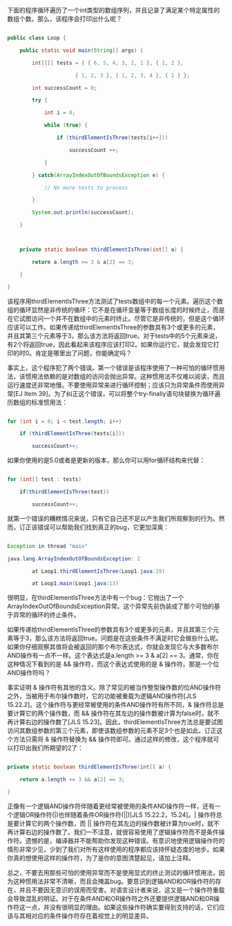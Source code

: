 下面的程序循环遍历了一个int类型的数组序列，并且记录了满足某个特定属性的数组个数。那么，该程序会打印出什么呢？ 
```java  
public class Loop {
    public static void main(String[] args) {
        int[][] tests = { { 6, 5, 4, 3, 2, 1 }, { 1, 2 },
                      { 1, 2, 3 }, { 1, 2, 3, 4 }, { 1 } };
        int successCount = 0;
        try {
            int i = 0;
            while (true) {
                if (thirdElementIsThree(tests[i++]))
                    successCount ++;
            }
        } catch(ArrayIndexOutOfBoundsException e) {
            // No more tests to process
        }
        System.out.println(successCount);
    }    

    private static boolean thirdElementIsThree(int[] a) {
        return a.length >= 3 & a[2] == 3;
    }
}
```
该程序用thirdElementIsThree方法测试了tests数组中的每一个元素。遍历这个数组的循环显然是非传统的循环：它不是在循环变量等于数组长度的时候终止，而是在它试图访问一个并不在数组中的元素时终止。尽管它是非传统的，但是这个循环应该可以工作。如果传递给thirdElementIsThree的参数具有3个或更多的元素，并且其第三个元素等于3，那么该方法将返回true。对于tests中的5个元素来说，有2个将返回true，因此看起来该程序应该打印2。如果你运行它，就会发现它打印的时0。肯定是哪里出了问题，你能确定吗？ 
事实上，这个程序犯了两个错误。第一个错误是该程序使用了一种可怕的循环惯用法，该惯用法依赖的是对数组的访问会抛出异常。这种惯用法不仅难以阅读，而且运行速度还非常地慢。不要使用异常来进行循环控制；应该只为异常条件而使用异常[EJ Item 39]。为了纠正这个错误，可以将整个try-finally语句块替换为循环遍历数组的标准惯用法：
```java   
for (int i = 0; i < test.length; i++)
	if (thirdElementIsThree(tests[i]))
		successCount++;
```
如果你使用的是5.0或者是更新的版本，那么你可以用for循环结构来代替： 
```java  
for (int[] test : tests)
	if(thirdElementIsThree(test))
		successCount++;
```
就第一个错误的糟糕情况来说，只有它自己还不足以产生我们所观察到的行为。然而，订正该错误可以帮助我们找到真正的bug，它更加深奥： 
```java   
Exception in thread "main" 
java.lang.ArrayIndexOutOfBoundsException: 2
        at Loop1.thirdElementIsThree(Loop1.java:19)
        at Loop1.main(Loop1.java:13)
```
很明显，在thirdElementIsThree方法中有一个bug：它抛出了一个ArrayIndexOutOfBoundsException异常。这个异常先前伪装成了那个可怕的基于异常的循环的终止条件。 
如果传递给thirdElementIsThree的参数具有3个或更多的元素，并且其第三个元素等于3，那么该方法将返回true。问题是在这些条件不满足时它会做些什么呢。如果你仔细观察其值将会被返回的那个布尔表达式，你就会发现它与大多数布尔AND操作有一点不一样。这个表达式是a.length >= 3 & a[2] == 3。通常，你在这种情况下看到的是 && 操作符，而这个表达式使用的是 & 操作符。那是一个位AND操作符吗？ 
事实证明 & 操作符有其他的含义。除了常见的被当作整型操作数的位AND操作符之外，当被用于布尔操作数时，它的功能被重载为逻辑AND操作符[JLS 15.22.2]。这个操作符与更经常被使用的条件AND操作符有所不同，& 操作符总是要计算它的两个操作数，而 && 操作符在其左边的操作数被计算为false时，就不再计算右边的操作数了[JLS 15.23]。因此，thirdElementIsThree方法总是要试图访问其数组参数的第三个元素，即使该数组参数的元素不足3个也是如此。订正这个方法只需将 & 操作符替换为 && 操作符即可。通过这样的修改，这个程序就可以打印出我们所期望的2了： 
```java   
private static boolean thirdElementIsThree(int[] a) {
	return a.length >= 3 && a[2] == 3;
}
```
正像有一个逻辑AND操作符伴随着更经常被使用的条件AND操作符一样，还有一个逻辑OR操作符(|)也伴随着条件OR操作符(||)[JLS 15.22.2，15.24]。| 操作符总是要计算它的两个操作数，而 || 操作符在其左边的操作数被计算为true时，就不再计算右边的操作数了。我们一不注意，就很容易使用了逻辑操作符而不是条件操作符。遗憾的是，编译器并不能帮助你发现这种错误。有意识地使用逻辑操作符的情形非常少见，少到了我们对所有这样使用的程序都应该持怀疑态度的地步。如果你真的想使用这样的操作符，为了是你的意图清楚起见，请加上注释。 
总之，不要去用那些可怕的使用异常而不是使用显式的终止测试的循环惯用法，因为这种惯用法非常不清晰，而且会掩盖bug。要意识到逻辑AND和OR操作符的存在，并且不要因无意识的误用而受害。对语言设计者来说，这又是一个操作符重载会导致混乱的明证。对于在条件AND和OR操作符之外还要提供逻辑AND和OR操作符这一点，并没有很明显的理由。如果这些操作符确实要得到支持的话，它们应该与其相对应的条件操作符存在着视觉上的明显差异。